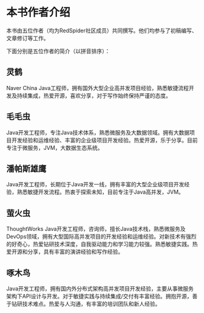 # 本书作者介绍

本书由五位作者（均为RedSpider社区成员）共同撰写。他们均参与了初稿编写、文章修订等工作。

下面分别是五位作者的简介（以拼音排序）：

## 灵鹤

Naver China Java工程师，拥有国外大型企业高并发项目经验，熟悉敏捷流程开发及持续集成，热爱开源，喜欢分享，对于写作始终保持严谨的态度。

## 毛毛虫

Java开发工程师，专注Java技术体系，熟悉微服务及大数据领域。拥有大数据项目开发经验和运维经验、丰富的企业级项目开发经验。热爱开源，乐于分享。目前专注于微服务，JVM，大数据生态系统。

## 潘帕斯雄鹰

Java开发工程师，长期位于Java开发一线，拥有丰富的大型企业级项目开发经验，熟悉敏捷开发流程。热衷于探索未知，目前专注于Java高并发，JVM。

## 萤火虫

ThoughtWorks Java开发工程师，咨询师，擅长Java技术栈，熟悉微服务及DevOps领域，拥有大型国际高并发项目的开发经验和运维经验。对新技术有强烈的好奇心，热爱钻研技术深度，自我驱动能力和学习能力较强。熟悉敏捷实践。热爱开源和分享，具有丰富的演讲经验和写作经验。

## 啄木鸟

Java开发工程师，拥有国内外分布式架构高并发项目开发经验，主要从事微服务架构下API设计与开发。对于敏捷实践与持续集成/交付有丰富经验。拥抱开源，善于钻研技术难点。热爱与人沟通，有丰富的培训团队和新人经验。


